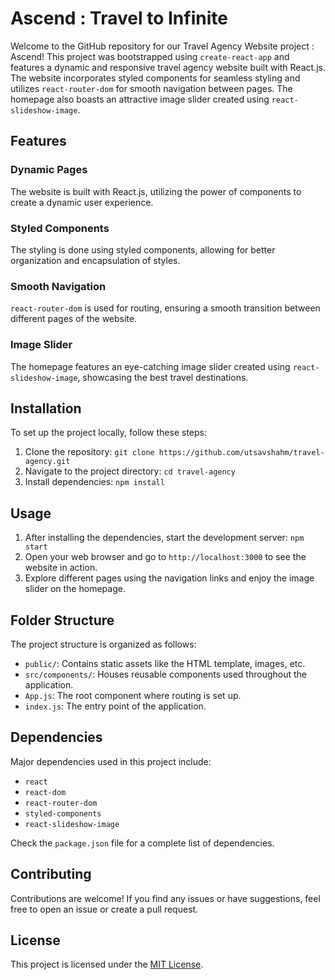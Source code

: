 # Ascend : Travel to Infinite 

Welcome to the GitHub repository for our Travel Agency Website project : Ascend! This project was bootstrapped using `create-react-app` and features a dynamic and responsive travel agency website built with React.js. The website incorporates styled components for seamless styling and utilizes `react-router-dom` for smooth navigation between pages. The homepage also boasts an attractive image slider created using `react-slideshow-image`.

## Features

### Dynamic Pages

The website is built with React.js, utilizing the power of components to create a dynamic user experience.

### Styled Components

The styling is done using styled components, allowing for better organization and encapsulation of styles.

### Smooth Navigation

`react-router-dom` is used for routing, ensuring a smooth transition between different pages of the website.

### Image Slider

The homepage features an eye-catching image slider created using `react-slideshow-image`, showcasing the best travel destinations.

## Installation

To set up the project locally, follow these steps:

1. Clone the repository: `git clone https://github.com/utsavshahm/travel-agency.git`
2. Navigate to the project directory: `cd travel-agency`
3. Install dependencies: `npm install`

## Usage

1. After installing the dependencies, start the development server: `npm start`
2. Open your web browser and go to `http://localhost:3000` to see the website in action.
3. Explore different pages using the navigation links and enjoy the image slider on the homepage.

## Folder Structure

The project structure is organized as follows:


- `public/`: Contains static assets like the HTML template, images, etc.
- `src/components/`: Houses reusable components used throughout the application.
- `App.js`: The root component where routing is set up.
- `index.js`: The entry point of the application.

## Dependencies

Major dependencies used in this project include:

- `react`
- `react-dom`
- `react-router-dom`
- `styled-components`
- `react-slideshow-image`

Check the `package.json` file for a complete list of dependencies.

## Contributing

Contributions are welcome! If you find any issues or have suggestions, feel free to open an issue or create a pull request.

## License

This project is licensed under the [MIT License](LICENSE).



